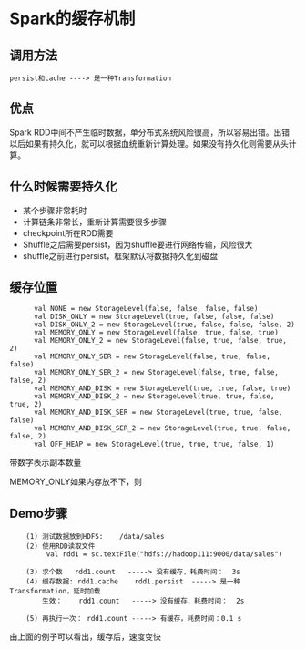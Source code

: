 # Spark的缓存机制

## 调用方法

	persist和cache ----> 是一种Transformation
	

## 优点

Spark RDD中间不产生临时数据，单分布式系统风险很高，所以容易出错。出错以后如果有持久化，就可以根据血统重新计算处理。如果没有持久化则需要从头计算。

## 什么时候需要持久化

* 某个步骤非常耗时
* 计算链条非常长，重新计算需要很多步骤	
* checkpoint所在RDD需要
* Shuffle之后需要persist，因为shuffle要进行网络传输，风险很大
* shuffle之前进行persist，框架默认将数据持久化到磁盘
	
	
## 缓存位置

		  val NONE = new StorageLevel(false, false, false, false)
		  val DISK_ONLY = new StorageLevel(true, false, false, false)
		  val DISK_ONLY_2 = new StorageLevel(true, false, false, false, 2)
		  val MEMORY_ONLY = new StorageLevel(false, true, false, true)
		  val MEMORY_ONLY_2 = new StorageLevel(false, true, false, true, 2)
		  val MEMORY_ONLY_SER = new StorageLevel(false, true, false, false)
		  val MEMORY_ONLY_SER_2 = new StorageLevel(false, true, false, false, 2)
		  val MEMORY_AND_DISK = new StorageLevel(true, true, false, true)
		  val MEMORY_AND_DISK_2 = new StorageLevel(true, true, false, true, 2)
		  val MEMORY_AND_DISK_SER = new StorageLevel(true, true, false, false)
		  val MEMORY_AND_DISK_SER_2 = new StorageLevel(true, true, false, false, 2)
		  val OFF_HEAP = new StorageLevel(true, true, true, false, 1)
		  
带数字表示副本数量

MEMORY_ONLY如果内存放不下，则		  
		  
## Demo步骤

		(1) 测试数据放到HDFS:    /data/sales
		(2) 使用RDD读取文件
		     val rdd1 = sc.textFile("hdfs://hadoop111:9000/data/sales")
			 
		(3) 求个数   rdd1.count   -----> 没有缓存，耗费时间：  3s
		(4) 缓存数据: rdd1.cache    rdd1.persist  -----> 是一种Transformation，延时加载
		    生效：    rdd1.count   -----> 没有缓存，耗费时间：  2s
			
		(5) 再执行一次： rdd1.count -----> 有缓存，耗费时间：0.1 s

由上面的例子可以看出，缓存后，速度变快


